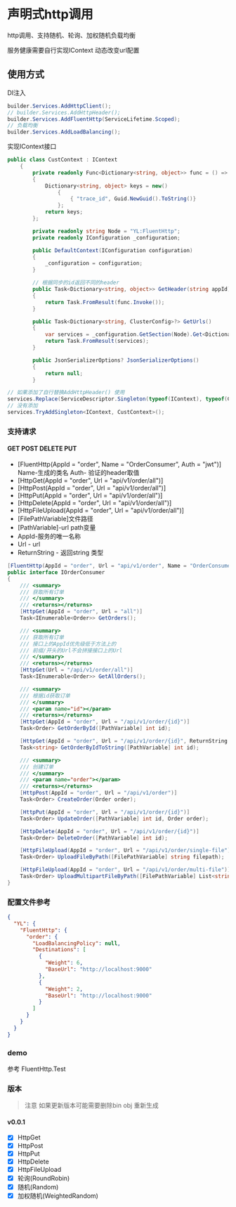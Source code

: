 # 声明式http调用

http调用、支持随机、轮询、加权随机负载均衡

服务健康需要自行实现IContext 动态改变url配置

## 使用方式

DI注入

```csharp
builder.Services.AddHttpClient();
// builder.Services.AddHttpHeader();
builder.Services.AddFluentHttp(ServiceLifetime.Scoped);
// 负载均衡
builder.Services.AddLoadBalancing();

```

实现IContext接口

```csharp
public class CustContext : IContext
    {
        private readonly Func<Dictionary<string, object>> func = () =>
        {
            Dictionary<string, object> keys = new()
                {
                    { "trace_id", Guid.NewGuid().ToString()}
                };
            return keys;
        };

        private readonly string Node = "YL:FluentHttp";
        private readonly IConfiguration _configuration;

        public DefaultContext(IConfiguration configuration)
        {
            _configuration = configuration;
        }

        // 根据同步的id返回不同的header
        public Task<Dictionary<string, object>> GetHeader(string appId)
        {
            return Task.FromResult(func.Invoke());
        }

        public Task<Dictionary<string, ClusterConfig>?> GetUrls()
        {
            var services = _configuration.GetSection(Node).Get<Dictionary<string, ClusterConfig>>();
            return Task.FromResult(services);
        }

        public JsonSerializerOptions? JsonSerializerOptions()
        {
            return null;
        }

```

```csharp
// 如果添加了自行替换AddHttpHeader() 使用 
services.Replace(ServiceDescriptor.Singleton(typeof(IContext), typeof(CustContext)));
// 没有添加
services.TryAddSingleton<IContext, CustContext>();
```

### 支持请求

#### GET POST DELETE PUT

- [FluentHttp(AppId = "order", Name = "OrderConsumer", Auth = "jwt")] Name-生成的类名 Auth- 验证的header取值
- [HttpGet(AppId = "order", Url = "api/v1/order/all")]
- [HttpPost(AppId = "order", Url = "api/v1/order/all")]
- [HttpPut(AppId = "order", Url = "api/v1/order/all")]
- [HttpDelete(AppId = "order", Url = "api/v1/order/all")]
- [HttpFileUpload(AppId = "order", Url = "api/v1/order/all")]
- [FilePathVariable]文件路径
- [PathVariable]-url path变量
- AppId-服务的唯一名称
- Url - url
- ReturnString - 返回string 类型

```csharp
[FluentHttp(AppId = "order", Url = "api/v1/order", Name = "OrderConsumer", Auth = "jwt")]
public interface IOrderConsumer
{
    /// <summary>
    /// 获取所有订单
    /// </summary>
    /// <returns></returns>
    [HttpGet(AppId = "order", Url = "all")]
    Task<IEnumerable<Order>> GetOrders();

    /// <summary>
    /// 获取所有订单
    /// 接口上的AppId优先级低于方法上的
    /// 前缀/开头的Url不会拼接接口上的Url
    /// </summary>
    /// <returns></returns>
    [HttpGet(Url = "/api/v1/order/all")]
    Task<IEnumerable<Order>> GetAllOrders();

    /// <summary>
    /// 根据id获取订单
    /// </summary>
    /// <param name="id"></param>
    /// <returns></returns>
    [HttpGet(AppId = "order", Url = "/api/v1/order/{id}")]
    Task<Order> GetOrderById([PathVariable] int id);

    [HttpGet(AppId = "order", Url = "/api/v1/order/{id}", ReturnString = true)]
    Task<string> GetOrderByIdToString([PathVariable] int id);

    /// <summary>
    /// 创建订单
    /// </summary>
    /// <param name="order"></param>
    /// <returns></returns>
    [HttpPost(AppId = "order", Url = "/api/v1/order")]
    Task<Order> CreateOrder(Order order);

    [HttpPut(AppId = "order", Url = "/api/v1/order/{id}")]
    Task<Order> UpdateOrder([PathVariable] int id, Order order);

    [HttpDelete(AppId = "order", Url = "/api/v1/order/{id}")]
    Task<Order> DeleteOrder([PathVariable] int id);

    [HttpFileUpload(AppId = "order", Url = "/api/v1/order/single-file")]
    Task<Order> UploadFileByPath([FilePathVariable] string filepath);

    [HttpFileUpload(AppId = "order", Url = "/api/v1/order/multi-file")]
    Task<Order> UploadMultipartFileByPath([FilePathVariable] List<string> filepath);
}

```

### 配置文件参考

```json
{
  "YL": {
    "FluentHttp": {
      "order": {
        "LoadBalancingPolicy": null,
        "Destinations": [
          {
            "Weight": 6,
            "BaseUrl": "http://localhost:9000"
          },
          {
            "Weight": 2,
            "BaseUrl": "http://localhost:9000"
          }
        ]
      }
    }
  }
}

```

### demo

参考 FluentHttp.Test

### 版本

> 注意 如果更新版本可能需要删除bin obj 重新生成

#### v0.0.1

- [x] HttpGet
- [x] HttpPost
- [x] HttpPut
- [x] HttpDelete
- [x] HttpFileUpload
- [x] 轮询(RoundRobin)
- [x] 随机(Random)
- [x] 加权随机(WeightedRandom)
